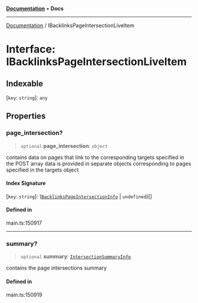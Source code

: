 [**Documentation**](../README.md) • **Docs**

***

[Documentation](../README.md) / IBacklinksPageIntersectionLiveItem

# Interface: IBacklinksPageIntersectionLiveItem

## Indexable

 \[`key`: `string`\]: `any`

## Properties

### page\_intersection?

> `optional` **page\_intersection**: `object`

contains data on pages that link to the corresponding targets specified in the POST array
data is provided in separate objects corresponding to pages specified in the targets object

#### Index Signature

 \[`key`: `string`\]: ([`BacklinksPageIntersectionInfo`](../classes/BacklinksPageIntersectionInfo.md) \| `undefined`)[]

#### Defined in

main.ts:150917

***

### summary?

> `optional` **summary**: [`IntersectionSummaryInfo`](../classes/IntersectionSummaryInfo.md)

contains the page intersections summary

#### Defined in

main.ts:150919
